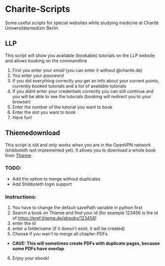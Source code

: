 # Charite-Scripts
Some useful scripts for special websites while studying medicine at Charité Universitätsmedizin Berlin 

## LLP
This script will show you available (bookable) tutorials on the *LLP* website and allows booking on the commandline

1. First you enter your *email* (you can enter it without @charite.de)
2. You enter your *password*
3. If you did everything correctly you get an info about your current points, currently booked tutorials and a list of available tutorials
4. If you didnt enter your credentials correctly you can still continue and you will be able to see the tutorials (booking will redirect you to your browser)
5. Enter the number of the tutorial you want to book
6. Enter the slot you want to book
7. Have fun!

## Thiemedownload
This script is old and only works when you are in the OpenVPN network (shibboleth isnt implemented yet). It allows you to download a whole book from [Thieme](https://eref.thieme.de/).

### TODO:
* Add the option to merge without duplicates
* Add Shibboleth login support

### Instructions:
1. You have to change the default savePath variable in python first
2. Search a book on Thieme and find your id (for example 123456 is the id of https://eref.thieme.de/ebooks/123456)
3. enter the id
4. enter a foldername (if it doesn't exist, it will be created)
5. Choose if you wan't to merge all chapter-PDFs 
  + **CAVE: This will sometimes create PDFs with duplicate pages, because some PDFs have overlap**
6. Enjoy your ebook!
